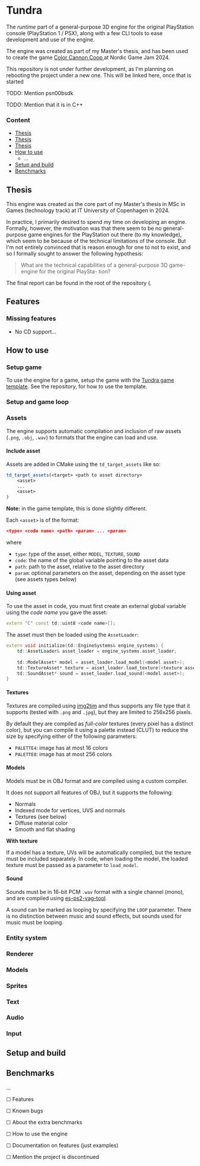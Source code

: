 # Tundra
The *runtime* part of a general-purpose 3D engine for the original PlayStation console (PlayStation 1 / PSX), along with a few CLI tools to ease development and use of the engine. 

The engine was created as part of my Master's thesis, and has been used to create the game [Color Cannon Coop ](https://jesperpapiorgmailcom.itch.io/colorcannoncoop)at Nordic Game Jam 2024.

This repository is not under further development, as I'm planning on rebooting the project under a new one. This will be linked here, once that is started



TODO: Mention psn00bsdk

TODO: Mention that it is in C++



### Content

- [Thesis](#Thesis)
- [Thesis](#Thesis)
- [Thesis](#Thesis)
- [How to use](#How-to-use)
  - ...
- [Setup and build](#Setup-and-build)
- [Benchmarks](#Benchmarks)





## **Thesis**

This engine was created as the core part of my Master's thesis in MSc in Games (technology track) at IT University of Copenhagen in 2024. 

In practice, I primarily desired to spend my time on developing an engine. Formally, however, the motivation was that there seem to be no general-purpose game engines for the PlayStation out there (to my knowledge), which seem to be because of the technical limitations of the console. But I'm not entirely convinced that is reason enough for one to not to exist, and so I formally sought to answer the following hypothesis:

> What are the technical capabilities of a general-purpose 3D game-engine for the original PlaySta-
> tion?

The final report can be found in the root of the repository ([](thesis.pdf).



## Features



### Missing features

- No CD support...



## How to use

### Setup game

To use the engine for a game, setup the game with the [Tundra game template](https://github.com/maltebp/tundra-template). See the repository, for how to use the template.



### Setup and game loop



### Assets

The engine supports automatic compilation and inclusion of raw assets (`.png`, `.obj`, `.wav`) to formats that the engine can load and use. 

#### Include asset

Assets are added in CMake using the `td_target_assets` like so:

```cmake
td_target_assets(<target> <path to asset directory> 
	<asset>
	...
	<asset>
)
```

**Note:** in the game template, this is done slightly different.

Each `<asset>` is of the format:

```cmake
<type> <code name> <path> <param> ... <param>
```

where

- `type`: type of the asset, either `MODEL`, `TEXTURE`, `SOUND`
- `code`: the name of the global variable pointing to the asset data
- `path`: path to the asset, relative to the asset directory
- `param`: optional parameters on the asset, depending on the asset type (see assets types below)



#### Using asset

To use the asset in code, you must first create an external global variable using the *code name* you gave the asset:

```c++
extern "C" const td::uint8 <code name>[];
```

The asset must then be loaded using the `AssetLoader`:

```c++
extern void initialize(td::EngineSystems& engine_systems) {
    td::AssetLoader& asset_loader = engine_systems.asset_loader;
    
    td::ModelAsset* model = asset_loader.load_model(<model asset>);
    td::TextureAsset* texture = asset_loader.load_texture(<texture asset>);
    td::SoundAsset* sound = asset_loader.load_sound(<model asset>);
}
```

#### Textures

Textures are compiled using [img2tim](https://github.com/Lameguy64/img2tim) and thus supports any file type that it supports (tested with `.png` and `.jpg`), but they are limited to 256x256 pixels.

By default they are compiled as *full-color* textures (every pixel has a distinct color), but you can compile it using a palette instead (CLUT) to reduce the size by specifying either of the following parameters:

- `PALETTE4`: image has at most 16 colors
- `PALETTE8`: image has at most 256 colors

#### Models

Models must be in OBJ format and are compiled using a custom compiler.

It does not support all features of OBJ, but it supports the following:

- Normals
- Indexed mode for vertices, UVS and normals
- Textures (see below)
- Diffuse material color
- Smooth and flat shading

**With texture**

If a model has a texture, UVs will be automatically compiled, but the texture must be included separately. In code, when loading the model, the loaded texture must be passed as a parameter to `load_model`.



#### Sound

Sounds must be in 16-bit PCM `.wav` format with a single channel (mono), and are compiled using [es-ps2-vag-tool](https://github.com/eurotools/es-ps2-vag-tool).

A sound can be marked as looping by specifying the `LOOP` parameter. There is no distinction between music and sound effects, but sounds used for music must be looping.

#### 

### Entity system

### Renderer

### Models

### Sprites

### Text

### Audio

### Input



## Setup and build



## Benchmarks

...



☐ Features

☐ Known bugs

☐ About the extra benchmarks 

☐ How to use the engine

☐ Documentation on features (just examples)

☐ Mention the project is discontinued